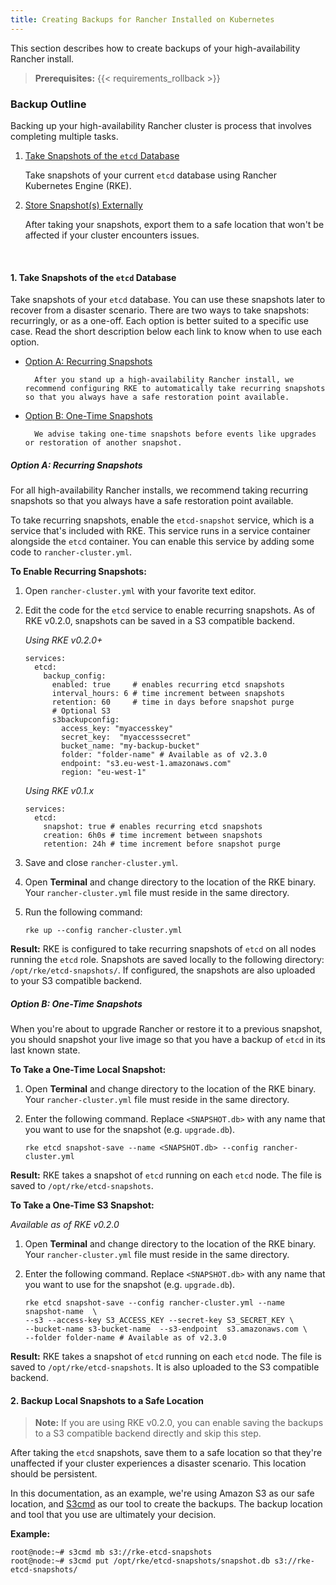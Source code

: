 ```yaml
---
title: Creating Backups for Rancher Installed on Kubernetes
---
```


This section describes how to create backups of your high-availability Rancher install.

> **Prerequisites:** {{< requirements_rollback >}}

### Backup Outline

Backing up your high-availability Rancher cluster is process that involves completing multiple tasks.

1.  [Take Snapshots of the `etcd` Database](#1-take-snapshots-of-the-etcd-database)

    Take snapshots of your current `etcd` database using Rancher Kubernetes Engine (RKE).

1.  [Store Snapshot(s) Externally](#2-backup-snapshots-to-a-safe-location)

    After taking your snapshots, export them to a safe location that won't be affected if your cluster encounters issues.

<br/>

#### 1. Take Snapshots of the `etcd` Database

Take snapshots of your `etcd` database. You can use these snapshots later to recover from a disaster scenario. There are two ways to take snapshots: recurringly, or as a one-off. Each option is better suited to a specific use case. Read the short description below each link to know when to use each option.

- [Option A: Recurring Snapshots](#option-a-recurring-snapshots)

      	After you stand up a high-availability Rancher install, we recommend configuring RKE to automatically take recurring snapshots so that you always have a safe restoration point available.

- [Option B: One-Time Snapshots](#option-b-one-time-snapshots)

      	We advise taking one-time snapshots before events like upgrades or restoration of another snapshot.

##### Option A: Recurring Snapshots

For all high-availability Rancher installs, we recommend taking recurring snapshots so that you always have a safe restoration point available.

To take recurring snapshots, enable the `etcd-snapshot` service, which is a service that's included with RKE. This service runs in a service container alongside the `etcd` container. You can enable this service by adding some code to `rancher-cluster.yml`.

**To Enable Recurring Snapshots:**

1. Open `rancher-cluster.yml` with your favorite text editor.

2. Edit the code for the `etcd` service to enable recurring snapshots. As of RKE v0.2.0, snapshots can be saved in a S3 compatible backend.

   _Using RKE v0.2.0+_

   ```
   services:
     etcd:
       backup_config:
         enabled: true     # enables recurring etcd snapshots
         interval_hours: 6 # time increment between snapshots
         retention: 60     # time in days before snapshot purge
         # Optional S3
         s3backupconfig:
           access_key: "myaccesskey"
           secret_key:  "myaccesssecret"
           bucket_name: "my-backup-bucket"
           folder: "folder-name" # Available as of v2.3.0
           endpoint: "s3.eu-west-1.amazonaws.com"
           region: "eu-west-1"
   ```

   _Using RKE v0.1.x_

   ```
   services:
     etcd:
       snapshot: true # enables recurring etcd snapshots
       creation: 6h0s # time increment between snapshots
       retention: 24h # time increment before snapshot purge
   ```

3. Save and close `rancher-cluster.yml`.
4. Open **Terminal** and change directory to the location of the RKE binary. Your `rancher-cluster.yml` file must reside in the same directory.
5. Run the following command:

   ```
   rke up --config rancher-cluster.yml
   ```

**Result:** RKE is configured to take recurring snapshots of `etcd` on all nodes running the `etcd` role. Snapshots are saved locally to the following directory: `/opt/rke/etcd-snapshots/`. If configured, the snapshots are also uploaded to your S3 compatible backend.

##### Option B: One-Time Snapshots

When you're about to upgrade Rancher or restore it to a previous snapshot, you should snapshot your live image so that you have a backup of `etcd` in its last known state.

**To Take a One-Time Local Snapshot:**

1. Open **Terminal** and change directory to the location of the RKE binary. Your `rancher-cluster.yml` file must reside in the same directory.

2. Enter the following command. Replace `<SNAPSHOT.db>` with any name that you want to use for the snapshot (e.g. `upgrade.db`).

   ```
   rke etcd snapshot-save --name <SNAPSHOT.db> --config rancher-cluster.yml
   ```

**Result:** RKE takes a snapshot of `etcd` running on each `etcd` node. The file is saved to `/opt/rke/etcd-snapshots`.

**To Take a One-Time S3 Snapshot:**

_Available as of RKE v0.2.0_

1. Open **Terminal** and change directory to the location of the RKE binary. Your `rancher-cluster.yml` file must reside in the same directory.

2. Enter the following command. Replace `<SNAPSHOT.db>` with any name that you want to use for the snapshot (e.g. `upgrade.db`).

   ```shell
   rke etcd snapshot-save --config rancher-cluster.yml --name snapshot-name  \
   --s3 --access-key S3_ACCESS_KEY --secret-key S3_SECRET_KEY \
   --bucket-name s3-bucket-name  --s3-endpoint  s3.amazonaws.com \
   --folder folder-name # Available as of v2.3.0
   ```

**Result:** RKE takes a snapshot of `etcd` running on each `etcd` node. The file is saved to `/opt/rke/etcd-snapshots`. It is also uploaded to the S3 compatible backend.

#### 2. Backup Local Snapshots to a Safe Location

> **Note:** If you are using RKE v0.2.0, you can enable saving the backups to a S3 compatible backend directly and skip this step.

After taking the `etcd` snapshots, save them to a safe location so that they're unaffected if your cluster experiences a disaster scenario. This location should be persistent.

In this documentation, as an example, we're using Amazon S3 as our safe location, and [S3cmd](http://s3tools.org/s3cmd) as our tool to create the backups. The backup location and tool that you use are ultimately your decision.

**Example:**

```
root@node:~# s3cmd mb s3://rke-etcd-snapshots
root@node:~# s3cmd put /opt/rke/etcd-snapshots/snapshot.db s3://rke-etcd-snapshots/
```
